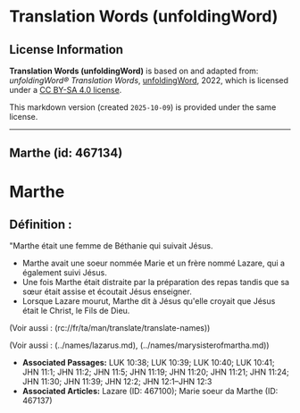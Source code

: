 # Translation Words (unfoldingWord)

## License Information

**Translation Words (unfoldingWord)** is based on and adapted from: _unfoldingWord® Translation Words_, [unfoldingWord](https://unfoldingword.org/utw), 2022, which is licensed under a [CC BY-SA 4.0 license](https://creativecommons.org/licenses/by-sa/4.0/legalcode.en).

This markdown version (created `2025-10-09`) is provided under the same license.



--------------------------------

## Marthe (id: 467134)

Marthe
======

Définition :
------------

"Marthe était une femme de Béthanie qui suivait Jésus.

* Marthe avait une soeur nommée Marie et un frère nommé Lazare, qui a également suivi Jésus.
* Une fois Marthe était distraite par la préparation des repas tandis que sa sœur était assise et écoutait Jésus enseigner.
* Lorsque Lazare mourut, Marthe dit à Jésus qu'elle croyait que Jésus était le Christ, le Fils de Dieu.

(Voir aussi : (rc://fr/ta/man/translate/translate\-names))

(Voir aussi : (../names/lazarus.md), (../names/marysisterofmartha.md))

* **Associated Passages:** LUK 10:38; LUK 10:39; LUK 10:40; LUK 10:41; JHN 11:1; JHN 11:2; JHN 11:5; JHN 11:19; JHN 11:20; JHN 11:21; JHN 11:24; JHN 11:30; JHN 11:39; JHN 12:2; JHN 12:1–JHN 12:3
* **Associated Articles:** Lazare (ID: 467100); Marie soeur da Marthe (ID: 467137)

